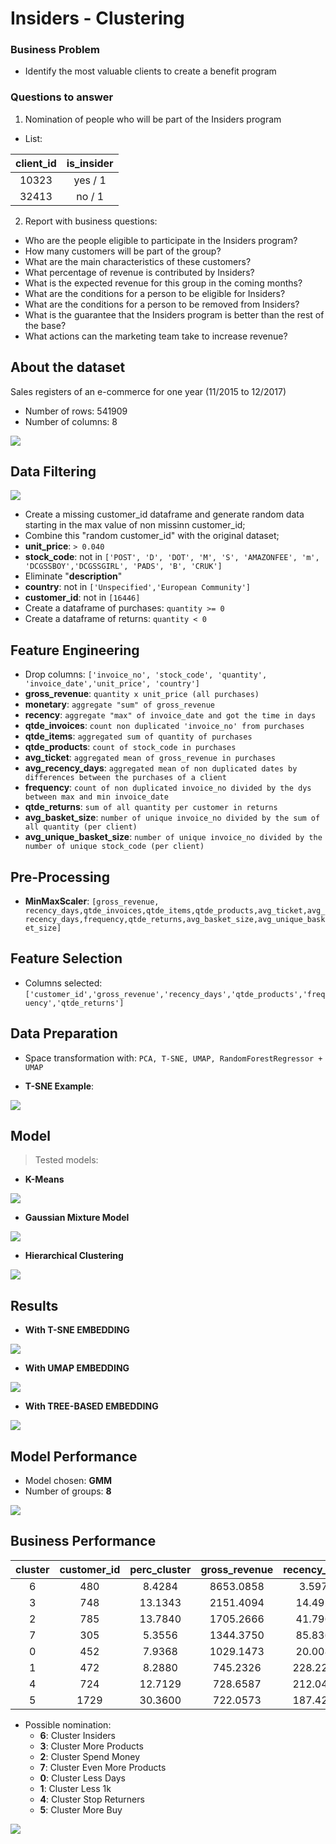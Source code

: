 # Insiders - Clustering

### Business Problem
    
- Identify the most valuable clients to create a benefit program
    
### Questions to answer
1. Nomination of people who will be part of the Insiders program

- List: 

|client_id | is_insider |
|:-------:|:---------:|
|10323      |    yes / 1 |
|32413      |    no / 1 |
             
2. Report with business questions:
- Who are the people eligible to participate in the Insiders program?
- How many customers will be part of the group?
- What are the main characteristics of these customers?
- What percentage of revenue is contributed by Insiders?
- What is the expected revenue for this group in the coming months?
- What are the conditions for a person to be eligible for Insiders?
- What are the conditions for a person to be removed from Insiders?
- What is the guarantee that the Insiders program is better than the rest of the base?
- What actions can the marketing team take to increase revenue?


## About the dataset
Sales registers of an e-commerce for one year (11/2015 to 12/2017) 
- Number of rows: 541909 
- Number of columns: 8

![](img/dataset.PNG)


## Data Filtering

![](img/quantile_verification.PNG)

- Create a missing customer_id dataframe and generate random data starting in the max value of non missinn customer_id;
- Combine this "random customer_id" with the original dataset;
- **unit_price**:  `> 0.040`
- **stock_code**: not in `['POST', 'D', 'DOT', 'M', 'S', 'AMAZONFEE', 'm', 'DCGSSBOY','DCGSSGIRL', 'PADS', 'B', 'CRUK']`
- Eliminate "**description**"
- **country**: not in `['Unspecified','European Community']`
- **customer_id**: not in `[16446]`
- Create a dataframe of purchases: `quantity >= 0`
- Create a dataframe of returns: `quantity < 0`




## Feature Engineering

- Drop columns: `['invoice_no', 'stock_code', 'quantity', 'invoice_date','unit_price', 'country']`
- **gross_revenue**: `quantity x unit_price (all purchases)`
- **monetary**: `aggregate "sum" of gross_revenue`
- **recency**: `aggregate "max" of invoice_date and got the time in days`
- **qtde_invoices**: `count non duplicated 'invoice_no' from purchases`
- **qtde_items**: `aggregated sum of quantity of purchases`
- **qtde_products**: `count of stock_code in purchases`
- **avg_ticket**: `aggregated mean of gross_revenue in purchases`
- **avg_recency_days**: `aggregated mean of non duplicated dates by differences between the purchases of a client`
- **frequency**: `count of non duplicated invoice_no divided by the dys between max and min invoice_date`
- **qtde_returns**: `sum of all quantity per customer in returns`
- **avg_basket_size**: `number of unique invoice_no divided by the sum of all quantity (per client)`
- **avg_unique_basket_size**: `number of unique invoice_no divided by the number of unique stock_code (per client)`




## Pre-Processing

- **MinMaxScaler**: `[gross_revenue, recency_days,qtde_invoices,qtde_items,qtde_products,avg_ticket,avg_recency_days,frequency,qtde_returns,avg_basket_size,avg_unique_basket_size]`


## Feature Selection

- Columns selected: `['customer_id','gross_revenue','recency_days','qtde_products','frequency','qtde_returns']`



## Data Preparation
- Space transformation with: `PCA, T-SNE, UMAP, RandomForestRegressor + UMAP`

- **T-SNE Example**:

![](img/tsne_example.png)


## Model

> Tested models: 

- **K-Means**

![](img/kmeans_clustering.png)


- **Gaussian Mixture Model** 

![](img/gmm_clustering.png)


- **Hierarchical Clustering**

![](img/hierarchical_clustering.png)


## Results

- **With T-SNE EMBEDDING**

![](img/result_tsne.PNG)


- **With UMAP EMBEDDING**

![](img/result_umap.PNG)


- **With TREE-BASED EMBEDDING**

![](img/result_treebased.PNG)



## Model Performance

- Model chosen: **GMM**
- Number of groups: **8**

![](img/gmm_chosen.png)


## Business Performance

| cluster  |  customer_id  |  perc_cluster  |  gross_revenue  |  recency_days  |  qtde_products  |  frequency  |  qtde_returns|
|:--------:|:-------------:|:--------------:|:---------------:|:---------------:|:--------------:|:-----------:|:-----------:|
|6  |  480  |  8.4284   |  8653.0858  |  3.5979	   | 308.9396   |  0.0582  |  99.7750 |
|3  |  748  |  13.1343  |  2151.4094  |  14.4920   |  120.3703  |  0.0367  |  26.2353 |
|2  |  785  |  13.7840  |  1705.2666  |  41.7962   |  98.8904   |  0.0282  |  14.7019 |
|7  |  305  |  5.3556   |  1344.3750  |  85.8361   |  66.1607   |  0.0263  |  7.7902  |
|0  |  452  |  7.9368   |  1029.1473  |  20.0088   |  82.7832   |  1.0540  |  1.2987  |
|1  |  472  |  8.2880   |  745.2326   |  228.2225  |  44.8051   |  0.4639  |  7.7161  |
|4  |  724  |  12.7129  |  728.6587   |  212.0414  |  49.5359   |  1.0068  |  3.7818  |
|5  |  1729 |  30.3600	|  722.0573   |  187.4297  |  55.9740   |  0.9294  |  51.8641  |


- Possible nomination:
    - **6**: Cluster Insiders
    - **3**: Cluster More Products
    - **2**: Cluster Spend Money
    - **7**: Cluster Even More Products
    - **0**: Cluster Less Days
    - **1**: Cluster Less 1k
    - **4**: Cluster Stop Returners
    - **5**: Cluster More Buy


![](img/clusters_result.PNG)
